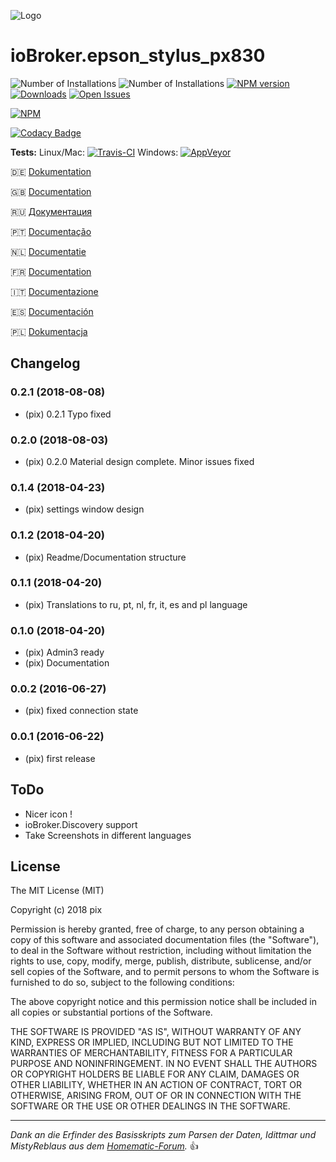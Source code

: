 ![Logo](admin/epson_stylus_px830.png)
# ioBroker.epson_stylus_px830

![Number of Installations](http://iobroker.live/badges/epson_stylus_px830-installed.svg) ![Number of Installations](http://iobroker.live/badges/epson_stylus_px830-stable.svg) [![NPM version](http://img.shields.io/npm/v/iobroker.epson_stylus_px830.svg)](https://www.npmjs.com/package/iobroker.epson_stylus_px830)
[![Downloads](https://img.shields.io/npm/dm/iobroker.epson_stylus_px830.svg)](https://www.npmjs.com/package/iobroker.epson_stylus_px830)
[![Open Issues](http://githubbadges.herokuapp.com/Pix---/ioBroker.epson_stylus_px830/issues.svg)](http://github.com/Pix---/ioBroker.epson_stylus_px830/issues)

[![NPM](https://nodei.co/npm/iobroker.epson_stylus_px830.png?downloads=true)](https://nodei.co/npm/iobroker.epson_stylus_px830/)

[![Codacy Badge](https://api.codacy.com/project/badge/Grade/827f4b69c4654bd9be86eef485f13b8e)](https://www.codacy.com/app/Pix---/ioBroker.epson_stylus_px830?utm_source=github.com&amp;utm_medium=referral&amp;utm_content=Pix---/ioBroker.epson_stylus_px830&amp;utm_campaign=Badge_Grade)

**Tests:** Linux/Mac: [![Travis-CI](http://img.shields.io/travis/Pix---/ioBroker.epson_stylus_px830/master.svg)](https://travis-ci.org/Pix---/ioBroker.epson_stylus_px830)
Windows: [![AppVeyor](https://ci.appveyor.com/api/projects/status/github/Pix---/ioBroker.epson_stylus_px830?branch=master&svg=true)](https://ci.appveyor.com/project/Pix---/ioBroker-epson_stylus_px830/)

:de: [Dokumentation](/docs/de/doc_epson_stylus_px830_de.md)

:uk: [Documentation](/docs/en/doc_epson_stylus_px830_en.md)

:ru: [Документация](/docs/en/doc_epson_stylus_px830_en.md)

:portugal: [Documentação](/docs/en/doc_epson_stylus_px830_en.md)

:netherlands: [Documentatie](/docs/en/doc_epson_stylus_px830_en.md)

:fr: [Documentation](/docs/en/doc_epson_stylus_px830_en.md)

:it: [Documentazione](/docs/en/doc_epson_stylus_px830_en.md)

:es: [Documentación](/docs/en/doc_epson_stylus_px830_en.md)

:poland: [Dokumentacja](/docs/en/doc_epson_stylus_px830_en.md)

## Changelog
### 0.2.1 (2018-08-08)
* (pix) 0.2.1 Typo fixed

### 0.2.0 (2018-08-03)
* (pix) 0.2.0 Material design complete. Minor issues fixed

### 0.1.4 (2018-04-23)
* (pix) settings window design

### 0.1.2 (2018-04-20)
* (pix) Readme/Documentation structure

### 0.1.1 (2018-04-20)
* (pix) Translations to ru, pt, nl, fr, it, es and pl language

### 0.1.0 (2018-04-20)
* (pix) Admin3 ready
* (pix) Documentation

### 0.0.2 (2016-06-27)
* (pix) fixed connection state

### 0.0.1 (2016-06-22)
* (pix) first release

## ToDo
* Nicer icon !
* ioBroker.Discovery support
* Take Screenshots in different languages

## License

The MIT License (MIT)

Copyright (c) 2018 pix

Permission is hereby granted, free of charge, to any person obtaining a copy
of this software and associated documentation files (the "Software"), to deal
in the Software without restriction, including without limitation the rights
to use, copy, modify, merge, publish, distribute, sublicense, and/or sell
copies of the Software, and to permit persons to whom the Software is
furnished to do so, subject to the following conditions:

The above copyright notice and this permission notice shall be included in all
copies or substantial portions of the Software.

THE SOFTWARE IS PROVIDED "AS IS", WITHOUT WARRANTY OF ANY KIND, EXPRESS OR
IMPLIED, INCLUDING BUT NOT LIMITED TO THE WARRANTIES OF MERCHANTABILITY,
FITNESS FOR A PARTICULAR PURPOSE AND NONINFRINGEMENT. IN NO EVENT SHALL THE
AUTHORS OR COPYRIGHT HOLDERS BE LIABLE FOR ANY CLAIM, DAMAGES OR OTHER
LIABILITY, WHETHER IN AN ACTION OF CONTRACT, TORT OR OTHERWISE, ARISING FROM,
OUT OF OR IN CONNECTION WITH THE SOFTWARE OR THE USE OR OTHER DEALINGS IN THE
SOFTWARE.

---
*Dank an die Erfinder des Basisskripts zum Parsen der Daten, Idittmar und MistyReblaus aus dem [Homematic-Forum](http://homematic-forum.de/forum/viewtopic.php?f=31&t=25140).* :+1: 
